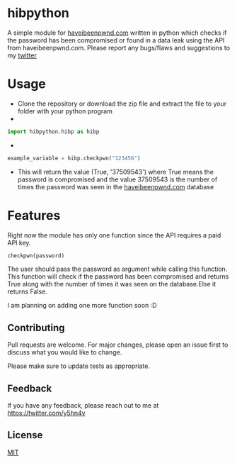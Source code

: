 
# hibpython

A simple module for [haveibeenpwnd.com](haveibeenpwnd.com) written in python which checks if the password has been compromised or found in a data leak using the API from haveibeenpwnd.com.
Please report any bugs/flaws and suggestions to my [twitter](https://twitter.com/y5hn4v)

# Usage
- Clone the repository or download the zip file and extract the file to your folder with your python program
- 
```python
import hibpython.hibp as hibp
```
-
```python
example_variable = hibp.checkpwn("123456")
```
- This will return the value (True, '37509543') where True means the password is compromised and the value 37509543 is the number of times the password was seen in the [haveibeenpwnd.com](haveibeenpwnd.com) database

# Features
Right now the module has only one function since the API requires a paid API key.
```python
checkpwn(password)
```
The user should pass the password as argument while calling this function.
This function will check if the password has been compromised and returns True along with the number of times it was seen on the database.Else it returns False.

I am planning on adding one more function soon :D


## Contributing
Pull requests are welcome. For major changes, please open an issue first to discuss what you would like to change.

Please make sure to update tests as appropriate.



## Feedback

If you have any feedback, please reach out to me at https://twitter.com/y5hn4v



## License

[MIT](https://choosealicense.com/licenses/mit/)

